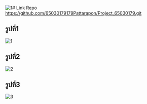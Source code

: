 ![1](https://github.com/65030179179Pattarapon/COM-LAB-I-LabSheet-Week-15/assets/144198506/19f8d989-98f0-4ced-9f35-7b0e604a9357)# Link Repo
https://github.com/65030179179Pattarapon/Project_65030179.git

## รูปที่1
![1](https://github.com/65030179179Pattarapon/COM-LAB-I-LabSheet-Week-15/assets/144198506/bd2482c0-2691-4471-815e-171b37abfd55)

## รูปที่2
![2](https://github.com/65030179179Pattarapon/COM-LAB-I-LabSheet-Week-15/assets/144198506/bb6e292e-54cd-44d0-80dc-e77cda2f8c64)

## รูปที่3
![3](https://github.com/65030179179Pattarapon/COM-LAB-I-LabSheet-Week-15/assets/144198506/00af431b-44ad-40cd-ba41-d032de4e59f1)
